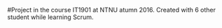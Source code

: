 #Project in the course IT1901 at NTNU atumn 2016. 
Created with 6 other student while learning Scrum.
